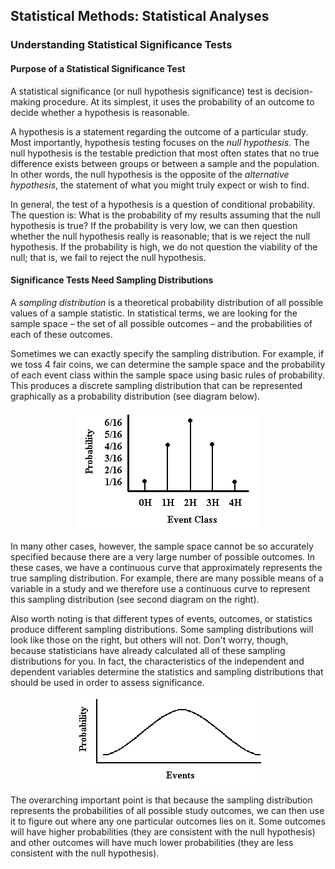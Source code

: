 ## Statistical Methods: Statistical Analyses

### Understanding Statistical Significance Tests

#### Purpose of a Statistical Significance Test

A statistical significance (or null hypothesis significance) test is decision-making procedure. At its simplest, it uses the probability of an outcome to decide whether a hypothesis is reasonable.

A hypothesis is a statement regarding the outcome of a particular study. Most importantly, hypothesis testing focuses on the *null hypothesis*. The null hypothesis is the testable prediction that most often states that no true difference exists between groups or between a sample and the population. In other words, the null hypothesis is the opposite of the *alternative hypothesis*, the statement of what you might truly expect or wish to find.

In general, the test of a hypothesis is a question of conditional probability. The question is: What is the probability of my results assuming that the null hypothesis is true? If the probability is very low, we can then question whether the null hypothesis really is reasonable; that is we reject the null hypothesis. If the probability is high, we do not question the viability of the null; that is, we fail to reject the null hypothesis.

#### Significance Tests Need Sampling Distributions

A *sampling distribution* is a theoretical probability distribution of all possible values of a sample statistic. In statistical terms, we are looking for the sample space – the set of all possible outcomes – and the probabilities of each of these outcomes.

Sometimes we can exactly specify the sampling distribution. For example, if we toss 4 fair coins, we can determine the sample space and the probability of each event class within the sample space using basic rules of probability. This produces a discrete sampling distribution that can be represented graphically as a probability distribution (see diagram below).

<p align="center"><kbd><img src="image2.gif"></kbd></p>

In many other cases, however, the sample space cannot be so accurately specified because there are a very large number of possible outcomes. In these cases, we have a continuous curve that approximately represents the true sampling distribution. For example, there are many possible means of a variable in a study and we therefore use a continuous curve to represent this sampling distribution (see second diagram on the right).

Also worth noting is that different types of events, outcomes, or statistics produce different sampling distributions. Some sampling distributions will look like those on the right, but others will not. Don&#39;t worry, though, because statisticians have already calculated all of these sampling distributions for you. In fact, the characteristics of the independent and dependent variables determine the statistics and sampling distributions that should be used in order to assess significance.

<p align="center"><kbd><img src="image3.gif"></kbd></p> 

The overarching important point is that because the sampling distribution represents the probabilities of all possible study outcomes, we can then use it to figure out where any one particular outcomes lies on it. Some outcomes will have higher probabilities (they are consistent with the null hypothesis) and other outcomes will have much lower probabilities (they are less consistent with the null hypothesis).
